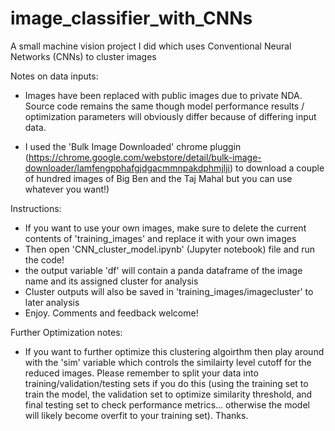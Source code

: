 # image_classifier_with_CNNs
A small machine vision project I did which uses Conventional Neural Networks (CNNs) to cluster images 

Notes on data inputs:

- Images have been replaced with public images due to private NDA. Source code remains the same though model performance results / optimization parameters will obviously differ because of differing input data.

- I used the 'Bulk Image Downloaded' chrome pluggin (https://chrome.google.com/webstore/detail/bulk-image-downloader/lamfengpphafgjdgacmmnpakdphmjlji) to download a couple of hundred images of Big Ben and the Taj Mahal but you can use whatever you want!)

Instructions:

- If you want to use your own images, make sure to delete the current contents of 'training_images' and replace it with your own images 
- Then open 'CNN_cluster_model.ipynb' (Jupyter notebook) file and run the code! 
- the output variable 'df' will contain a panda dataframe of the image name and its assigned cluster for analysis
- Cluster outputs will also be saved in 'training_images/imagecluster' to later analysis 
- Enjoy. Comments and feedback welcome! 

Further Optimization notes:

- If you want to further optimize this clustering algoirthm then play around with the 'sim' variable which controls the similairty level cutoff for the reduced images. Please remember to split your data into training/validation/testing sets if you do this (using the training set to train the model, the validation set to optimize similarity threshold, and final testing set to check performance metrics... otherwise the model will likely become overfit to your training set). Thanks. 

